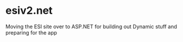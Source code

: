 # esiv2.net
Moving the ESI site over to ASP.NET for building out Dynamic stuff and preparing for the app
